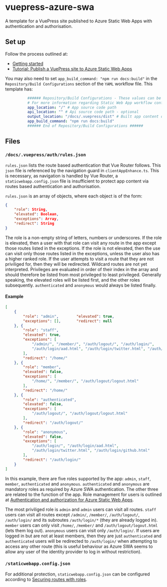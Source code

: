 # vuepress-azure-swa

A template for a VuePress site published to Azure Static Web Apps with authentication and authorisation.

## Set up

Follow the process outlined at:
  * [Getting started](https://v2.vuepress.vuejs.org/guide/getting-started.html)
  * [Tutorial: Publish a VuePress site to Azure Static Web Apps](https://docs.microsoft.com/en-us/azure/static-web-apps/publish-vuepress)

You may also need to set `app_build_command: "npm run docs:build"` in the `Repository/Build Configurations` section of the `YAML` workflow file. This template has:

```yaml
          ###### Repository/Build Configurations - These values can be configured to match your app requirements. ######
          # For more information regarding Static Web App workflow configurations, please visit: https://aka.ms/swaworkflowconfig
          app_location: "/" # App source code path
          api_location: "" # Api source code path - optional
          output_location: "/docs/.vuepress/dist" # Built app content directory - optional
          app_build_command: "npm run docs:build"
          ###### End of Repository/Build Configurations ######
```

## Files

### `/docs/.vuepress/auth/rules.json`

`rules.json` lists the route based authentication that Vue Router follows. This `json` file is referenced by the navigation guard in `clientAppEnhance.ts`. This is necessary, as navigation is handled by Vue Router, a `staticwebapp.config.json` file is insufficient to protect app content via routes based authentication and authorisation.

`rules.json` is an array of objects, where each object is of the form:

```json
{
    "role": String,
    "elevated": Boolean,
    "exceptions": Array,
    "redirect": String
}
```

The role is a non-empty string of letters, numbers or underscores. If the role is elevated, then a user with that role can visit any route in the app except those routes listed in the exceptions. If the role is not elevated, then the use can visit only those routes listed in the exceptions, unless the user also has a higher ranked role. If the user attempts to visit a route that they are not priviliged for, then they will be redirected. Wildcard routes are not yet interpreted. Privileges are evaluated in order of their index in the array and should therefore be listed from most privileged to least privileged. Generally speaking, the elevated roles will be listed first, and the other roles subsequently. `authenticated` and `anonymous` would always be listed finally.

#### Example

```json
[
    {
        "role": "admin",        "elevated": true,
        "exceptions": [],       "redirect": null
    }, {
        "role": "staff",
        "elevated": true,
        "exceptions": [
            "/admin/", "/member/", "/auth/logout/", "/auth/login/",
            "/auth/login/aad.html", "/auth/login/twitter.html", "/auth/login/github.html"
        ],
        "redirect": "/home/"
    }, {
        "role": "member",
        "elevated": false,
        "exceptions": [
            "/home/", "/member/", "/auth/logout/logout.html"
        ],
        "redirect": "/home/"
    }, {
        "role": "authenticated",
        "elevated": false,
        "exceptions": [
            "/auth/logout/", "/auth/logout/logout.html"
        ],
        "redirect": "/auth/logout/"
    }, {
        "role": "anonymous",
        "elevated": false,
        "exceptions": [
            "/auth/login/", "/auth/login/aad.html",
            "/auth/login/twitter.html", "/auth/login/github.html"
        ],
        "redirect": "/auth/login/"
    }
]
```

In this example, there are five roles supported by the app: `admin`, `staff`, `member`, `authenticated` and `anonymous`. `authenticated` and `anonymous` are mandatory roles as required by Azure SWA authentication. The other three are related to the function of the app. Role management for users is outlined at [Authentication and authorization for Azure Static Web Apps](https://docs.microsoft.com/en-us/azure/static-web-apps/authentication-authorization).

The most priviliged role is `admin` and `admin` users can visit all routes. `staff` users can visit all routes except `/admin/`, `/member/`, `/auth/logout/`, `/auth/login/` and its subroutes `/auth/login/*` (they are already logged in). `member` users can only visit `/home/`, `/member/` and `/auth/logout/logout.html` (lets them log out). `anonymous` users can visit only `/auth/login/`. If users are logged in but are not at least members, then they are just `authenticated` and `authenticated` users will be redirected to `/auth/login/` when attempting to access any other route (this is useful behaviour as Azure SWA seems to allow any user of the identity provider to log in without restriction).

### `/staticwebapp.config.json`

For additional protection, `staticwebapp.config.json` can be configured according to [Securing routes with roles](https://docs.microsoft.com/en-us/azure/static-web-apps/configuration#securing-routes-with-roles).



